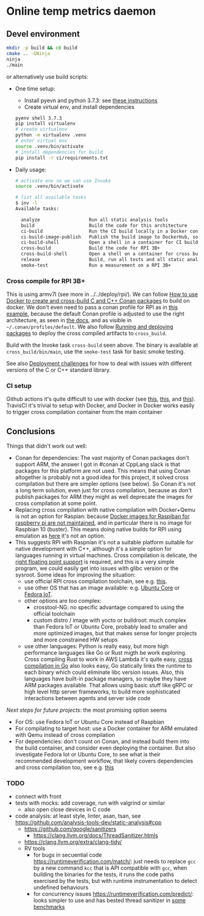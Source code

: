 # Online temp metrics daemon

## Devel environment

```bash
mkdir -p build && cd build
cmake .. -GNinja
ninja
./main
```

or alternatively use build scripts:

- One time setup:

  - Install pyevn and python 3.7.3: see [these instructions](../temp-metrics-d-py/README.md)
  - Create virtual env, and install dependencies

  ```bash
  pyenv shell 3.7.3
  pip install virtualenv
  # create virtualenv
  python -m virtualenv .venv
  # enter virtual env
  source .venv/bin/activate
  # install dependencies for build
  pip install -r ci/requirements.txt
  ```

- Daily usage:

  ```bash
  # activate env so we can use Invoke
  source .venv/bin/activate

  # list all available tasks
  $ inv -l
  Available tasks:

    analyze                  Run all static analysis tools
    build                    Build the code for this architecture
    ci-build                 Run the CI build locally in a Docker container
    ci-build-image-publish   Publish the build image to DockerHub, so it is available
    ci-build-shell           Open a shell in a container for CI builds
    cross-build              Build the code for RPI 3B+
    cross-build-shell        Open a shell on a container for cross build
    release                  Build, run all tests and all static analysis tools
    smoke-test               Run a measurement on a RPI 3B+
  ```

### Cross compile for RPI 3B+ 

This is using armv7l (see more in ../../deploy/rpi/). We can follow [How to use Docker to create and cross-build C and C++ Conan packages](https://docs.conan.io/en/latest/howtos/run_conan_in_docker.html#docker-conan) to build on docker. We don't even need to pass a conan profile for RPI as in [this example](https://github.com/conan-io/training/tree/master/cross_build), because the default Conan profile is adjusted to use the right architecture, as seen in [the docs](https://docs.conan.io/en/latest/howtos/run_conan_in_docker.html#using-the-images-to-cross-build-packages), and as visible in `~/.conan/profiles/default`. We also follow [Running and deploying packages](https://docs.conan.io/en/latest/devtools/running_packages.html) to deploy the cross compiled artifacts to `cross_build`.

Build with the Invoke task `cross-build` seen above. The binary is available at `cross_build/bin/main`, use the `smoke-test` task for basic smoke testing.

See also [Deployment challenges](https://docs.conan.io/en/latest/devtools/running_packages.html#deployment-challenges) for how to deal with issues with different versions of the C or C++ standard library.

### CI setup

Github actions it's quite difficult to use with docker (see [this](https://github.community/t/docker-action-cant-create-folder-in-runners-home-directory/17816/5), [this](https://stackoverflow.com/questions/57830375/github-actions-workflow-error-permission-denied), and [this](https://github.com/dockcross/dockcross/issues/231)). TravisCI it's trivial to setup with Docker, and Docker in Docker works easily to trigger cross compilation container from the main container

## Conclusions

Things that didn't work out well:

- Conan for dependencies: The vast majority of Conan packages don't support ARM, the answer I got in #conan at CppLang slack is that packages for this platform are not used. This means that using Conan altogether is probably not a good idea for this project, it solved cross compilation but there are simpler options (see below). So Conan it's not a long term solution, even just for cross compilation, because as don't publish packages for ARM they might as well deprecate the images for cross compilation at some point.
- Replacing cross compilation with native compilation with Docker+Qemu is not an option for Raspian: because [Docker images for Raspiban for raspberry pi are not maintained](https://www.raspberrypi.org/forums/viewtopic.php?t=280255), and in particular there is no image for Raspbian 10 (buster). This means doing native builds for RPI using emulation as [here](https://community.arm.com/developer/tools-software/tools/b/tools-software-ides-blog/posts/getting-started-with-docker-for-arm-on-linux) it's not an option. 
- This suggests RPI with Raspnian it's not a suitable platform suitable for native development with C++, although it's a simple option for languages running in virtual machines. Cross compilation is delicate, the [right floating point support](https://github.com/juanrh/TemperatureMetrics/commit/8dfb87596c74ba8511f873d5ccb08d810ec7c397) is required, and this is a very simple program, we could easily get into issues with glibc version or the sysroot. Some ideas for improving the situation:
  - use official RPI cross compilation toolchain, see e.g. [this](https://medium.com/@au42/the-useful-raspberrypi-cross-compile-guide-ea56054de187).
  - use other OS that has an image available: e.g. [Ubuntu Core](https://ubuntu.com/core/docs) or [Fedora IoT](https://getfedora.org/iot/).
  - other options are too complex:
    - crosstool-NG: no specific advantage compared to using the official toolchain
    - custom distro / image with yocto or buildroot: much complex than Fedora IoT or Ubuntu Core, probably lead to smaller and more optimized images, but that makes sense for longer projects and more constrained HW setups
  - use other languages: Python is really easy, but more high performance languages like Go or Rust migth be work exploring. Cross compiling Rust to work in AWS Lambda it's quite easy, [cross compilation in Go](https://golangcookbook.com/chapters/running/cross-compiling/) also looks easy, Go statically links the runtime to each binary which could eliminate libc version issues. Also, this languages have built-in package managers, so maybe they have ARM packages available. That allows using basic stuff like gRPC or high level http server frameworks, to build more sophisticated interactions between agents and server side code


_Next steps for future projects_: the most promising option seems

- For OS: use Fedora IoT or Ubuntu Core instead of Raspbian
- For compilating to target host: use a Docker container for ARM emulated with Qemu instead of cross compilation
- For dependencies: don't count on Conan, and instead build them into the build container, and consider even deploying the container. But also investigate Fedora Iot or Ubuntu Core, to see what is their recommended development workflow, that likely covers dependencies and cross compilation too, see e.g. [this](https://docs.fedoraproject.org/en-US/iot/build-docker/) 

### TODO

- connect with front
- tests with mocks: add coverage, run with valgrind or similar
  - also open close devices in C code
- code analysis: at least style, linter, asan, tsan, see https://github.com/analysis-tools-dev/static-analysis#cpp
  - https://github.com/google/sanitizers
    - https://clang.llvm.org/docs/ThreadSanitizer.htmls
  - https://clang.llvm.org/extra/clang-tidy/
  - RV tools
    - for bugs in secuential code https://runtimeverification.com/match/: just needs to replace `gcc` by a new command `kcc` that is API compatible with `gcc`, when building the binaries for the tests, it runs the code paths exercised by the tests, but with runtime instrumentation to detect undefined behaviours
    - for concurrency issues https://runtimeverification.com/predict/: looks simpler to use and has bested thread sanitizer in [some benchmarks](https://runtimeverification.com/presentations/RV_Company_Overview.pdf)
